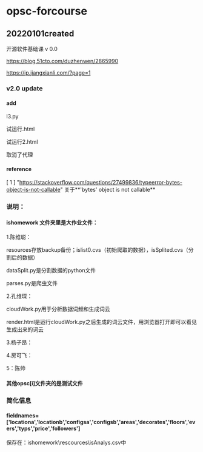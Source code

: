 # opsc-forcourse
20220101created
------------------------------------------------------------------------
开源软件基础课 v 0.0

https://blog.51cto.com/duzhenwen/2865990

https://ip.jiangxianli.com/?page=1

### v2.0 update

#### add

l3.py

试运行.html

试运行2.html

取消了代理

#### reference
[ 1 ] "https://stackoverflow.com/questions/27499836/typeerror-bytes-object-is-not-callable" 关于**'bytes' object is not callable**

### 说明：

#### ishomework 文件夹里是大作业文件：

1.陈维聪：

resources存放backup备份；islist0.cvs（初始爬取的数据），isSplited.cvs（分割后的数据）

dataSplit.py是分割数据的python文件

parses.py是爬虫文件

2.孔维琛：

cloudWork.py用于分析数据词频和生成词云

render.html是运行cloudWork.py之后生成的词云文件，用浏览器打开即可以看见生成出来的词云

3.杨子昂：



4.房可飞：



5：陈帅



#### 其他opsc[i]文件夹的是测试文件

### 简化信息

#### fieldnames=['locationa','locationb','configsa','configsb','areas','decorates','floors','evers','typs','price','followers']
保存在：ishomework\rescources\isAnalys.csv中
